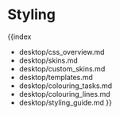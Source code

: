 Styling
==============================

{{index
- desktop/css_overview.md
- desktop/skins.md
- desktop/custom_skins.md
- desktop/templates.md
- desktop/colouring_tasks.md
- desktop/colouring_lines.md
- desktop/styling_guide.md
}}